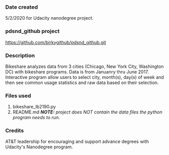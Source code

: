 ### Date created
5/2/2020 for Udacity nanodegree project.

### pdsnd_github project
https://github.com/birkygithub/pdsnd_github.git 

### Description
Bikeshare analyzes data from 3 cities (Chicago, New York City, Washington DC) with bikeshare programs.  Data is from Januanry thru June 2017.  
Interactive program allow users to select city, month(s), day(s) of week and then see common usage statistics and raw data based on their selection.


### Files used
1. bikeshare_lb2190.py
2. README.md
_**NOTE:** project does NOT contain the data files the python program needs to run._

### Credits
AT&T leadership for encouraging and support advance degrees with Udacity's Nanodegree program.

